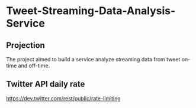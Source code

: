 # Tweet-Streaming-Data-Analysis-Service
## Projection
The project aimed to build a service analyze streaming data from tweet on-time and off-time.

## Twitter API daily rate
https://dev.twitter.com/rest/public/rate-limiting
